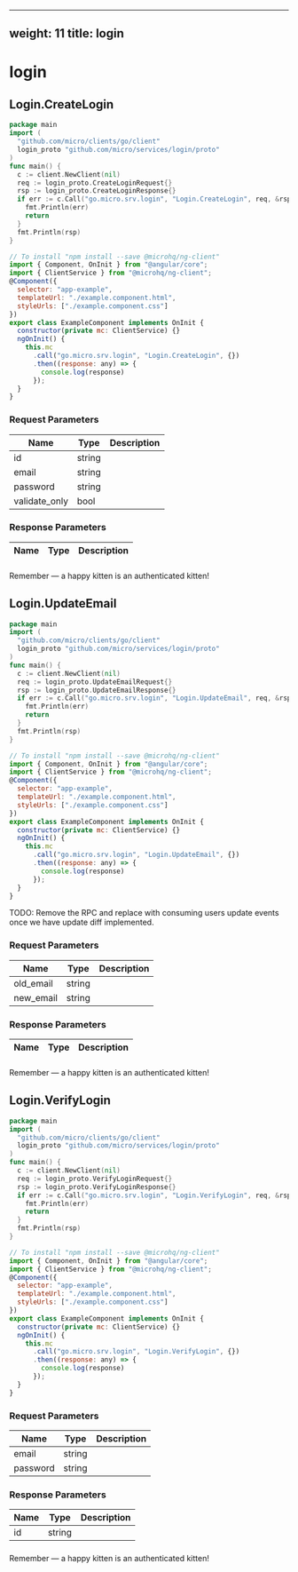 
---
weight: 11
title: login
---
# login

## Login.CreateLogin
```go
package main
import (
  "github.com/micro/clients/go/client"
  login_proto "github.com/micro/services/login/proto"
)
func main() {
  c := client.NewClient(nil)
  req := login_proto.CreateLoginRequest{}
  rsp := login_proto.CreateLoginResponse{}
  if err := c.Call("go.micro.srv.login", "Login.CreateLogin", req, &rsp); err != nil {
    fmt.Println(err)
    return
  }
  fmt.Println(rsp)
}
```
```javascript
// To install "npm install --save @microhq/ng-client"
import { Component, OnInit } from "@angular/core";
import { ClientService } from "@microhq/ng-client";
@Component({
  selector: "app-example",
  templateUrl: "./example.component.html",
  styleUrls: ["./example.component.css"]
})
export class ExampleComponent implements OnInit {
  constructor(private mc: ClientService) {}
  ngOnInit() {
    this.mc
      .call("go.micro.srv.login", "Login.CreateLogin", {})
      .then((response: any) => {
        console.log(response)
      });
  }
}
```

### Request Parameters
Name |  Type | Description
--------- | --------- | ---------
id | string | 
email | string | 
password | string | 
validate_only | bool | 

### Response Parameters
Name |  Type | Description
--------- | --------- | ---------


### 
<aside class="success">
Remember — a happy kitten is an authenticated kitten!
</aside>

## Login.UpdateEmail
```go
package main
import (
  "github.com/micro/clients/go/client"
  login_proto "github.com/micro/services/login/proto"
)
func main() {
  c := client.NewClient(nil)
  req := login_proto.UpdateEmailRequest{}
  rsp := login_proto.UpdateEmailResponse{}
  if err := c.Call("go.micro.srv.login", "Login.UpdateEmail", req, &rsp); err != nil {
    fmt.Println(err)
    return
  }
  fmt.Println(rsp)
}
```
```javascript
// To install "npm install --save @microhq/ng-client"
import { Component, OnInit } from "@angular/core";
import { ClientService } from "@microhq/ng-client";
@Component({
  selector: "app-example",
  templateUrl: "./example.component.html",
  styleUrls: ["./example.component.css"]
})
export class ExampleComponent implements OnInit {
  constructor(private mc: ClientService) {}
  ngOnInit() {
    this.mc
      .call("go.micro.srv.login", "Login.UpdateEmail", {})
      .then((response: any) => {
        console.log(response)
      });
  }
}
```
 TODO: Remove the RPC and replace with consuming users update events
 once we have update diff implemented.
### Request Parameters
Name |  Type | Description
--------- | --------- | ---------
old_email | string | 
new_email | string | 

### Response Parameters
Name |  Type | Description
--------- | --------- | ---------


### 
<aside class="success">
Remember — a happy kitten is an authenticated kitten!
</aside>

## Login.VerifyLogin
```go
package main
import (
  "github.com/micro/clients/go/client"
  login_proto "github.com/micro/services/login/proto"
)
func main() {
  c := client.NewClient(nil)
  req := login_proto.VerifyLoginRequest{}
  rsp := login_proto.VerifyLoginResponse{}
  if err := c.Call("go.micro.srv.login", "Login.VerifyLogin", req, &rsp); err != nil {
    fmt.Println(err)
    return
  }
  fmt.Println(rsp)
}
```
```javascript
// To install "npm install --save @microhq/ng-client"
import { Component, OnInit } from "@angular/core";
import { ClientService } from "@microhq/ng-client";
@Component({
  selector: "app-example",
  templateUrl: "./example.component.html",
  styleUrls: ["./example.component.css"]
})
export class ExampleComponent implements OnInit {
  constructor(private mc: ClientService) {}
  ngOnInit() {
    this.mc
      .call("go.micro.srv.login", "Login.VerifyLogin", {})
      .then((response: any) => {
        console.log(response)
      });
  }
}
```

### Request Parameters
Name |  Type | Description
--------- | --------- | ---------
email | string | 
password | string | 

### Response Parameters
Name |  Type | Description
--------- | --------- | ---------
id | string | 


### 
<aside class="success">
Remember — a happy kitten is an authenticated kitten!
</aside>

